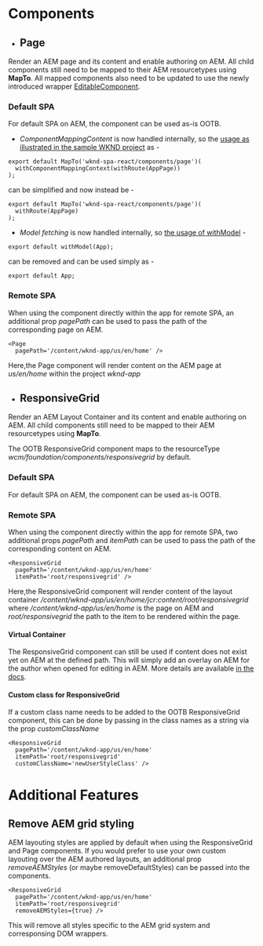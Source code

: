 # Components 

- ## Page ##

Render an AEM page and its content and enable authoring on AEM. All child components still need to be mapped to their AEM resourcetypes using **MapTo**.
All mapped components also need to be updated to use the newly introduced wrapper [EditableComponent](../core/README.md).

### Default SPA

For default SPA on AEM, the component can be used as-is OOTB.

- *ComponentMappingContent* is now handled internally, so the [usage as illustrated in the sample WKND project](https://github.com/adobe/aem-guides-wknd-spa/blob/React/latest/ui.frontend/src/components/Page/Page.js) as - 

```
export default MapTo('wknd-spa-react/components/page')(
  withComponentMappingContext(withRoute(AppPage))
);
```

can be simplified and now instead be -
```
export default MapTo('wknd-spa-react/components/page')(
  withRoute(AppPage)
);
```

- *Model fetching* is now handled internally, so [the usage of withModel](https://github.com/adobe/aem-guides-wknd-spa/blob/React/latest/ui.frontend/src/App.js#L16)  - 

```
export default withModel(App);
```

can be removed and can be used simply as -

```
export default App;
```

### Remote SPA
When using the component directly within the app for remote SPA, an additional prop _pagePath_ can be used to pass the path of the corresponding page on AEM.

```
<Page 
  pagePath='/content/wknd-app/us/en/home' />
```

Here,the Page component will render content on the AEM page at _us/en/home_ within the project _wknd-app_

- ## ResponsiveGrid

Render an AEM Layout Container and its content and enable authoring on AEM. All child components still need to be mapped to their AEM resourcetypes using **MapTo**.

The OOTB ResponsiveGrid component maps to the resourceType _wcm/foundation/components/responsivegrid_ by default.

### Default SPA
For default SPA on AEM, the component can be used as-is OOTB.

### Remote SPA
When using the component directly within the app for remote SPA, two additional props _pagePath_ and _itemPath_ can be used to pass the path of the corresponding content on AEM.

```
<ResponsiveGrid 
  pagePath='/content/wknd-app/us/en/home'
  itemPath='root/responsivegrid' />
```

Here,the ResponsiveGrid component will render content of the layout container _/content/wknd-app/us/en/home/jcr:content/root/responsivegrid_ where _/content/wknd-app/us/en/home_ is the page on AEM and _root/responsivegrid_ the path to the item to be rendered within the page.

#### Virtual Container
The ResponsiveGrid component can still be used if content does not exist yet on AEM at the defined path. This will simply add an overlay on AEM for the author when opened for editing in AEM. More details are available [in the docs](https://experienceleague.adobe.com/docs/experience-manager-cloud-service/content/implementing/developing/hybrid/editing-external-spa.html?lang=en#virtual-containers).

#### Custom class for ResponsiveGrid

If a custom class name needs to be added to the OOTB ResponsiveGrid component, this can be done by passing in the class names as a string via the prop _customClassName_

```
<ResponsiveGrid 
  pagePath='/content/wknd-app/us/en/home'
  itemPath='root/responsivegrid'
  customClassName='newUserStyleClass' />
```

# Additional Features

## Remove AEM grid styling
AEM layouting styles are applied by default when using the ResponsiveGrid and Page components. If you would prefer to use your own custom layouting over the AEM authored layouts, an additional prop _removeAEMStyles_ (or maybe removeDefaultStyles) can be passed into the components.

```
<ResponsiveGrid 
  pagePath='/content/wknd-app/us/en/home'
  itemPath='root/responsivegrid'
  removeAEMStyles={true} />
```
This will remove all styles specific to the AEM grid system and corresponsing DOM wrappers.

